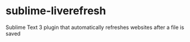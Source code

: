 sublime-liverefresh
===================

Sublime Text 3 plugin that automatically refreshes websites after a file is saved
